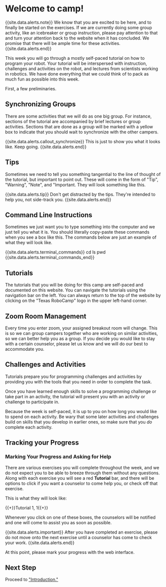 # Welcome to camp!


{{site.data.alerts.note}}
We know that you are excited to be here, and to finally be started on the exercises. If we are currently doing some group activity, like an icebreaker or group instruction, please pay attention to that and turn your attention back to the website when it has concluded. We promise that there will be ample time for these activities.
{{site.data.alerts.end}}


This week you will go through a mostly self-paced tutorial on how to program your robot. Your tutorial will be interspersed with instruction, challenges and activities on the robot, and lectures from scientists working in robotics. We have done everything that we could think of to pack as much fun as possible into this week.

First, a few preliminaries.



## Synchronizing Groups

There are some activities that we will do as one big group. For instance, sections of the tutorial are accompanied by brief lectures or group activities. Sections that are done as a group will be marked with a yellow box to indicate that you should wait to synchronize with the other campers.

{{site.data.alerts.callout_synchronize}}
This is just to show you what it looks like. Keep going.
{{site.data.alerts.end}}

## Tips

Sometimes we need to tell you something tangential to the line of thought of the tutorial, but important to point out. These will come in the form of "Tip", "Warning", "Note", and "Important. They will look something like this.

{{site.data.alerts.tip}}
Don't get distracted by the tips. They're intended to help you, not side-track you.
{{site.data.alerts.end}}

## Command Line Instructions

Sometimes we just want you to type something into the computer and we just tell you what it is. You should literally copy-paste these commands when you see a box like this. The commands below are just an example of what they will look like.

{{site.data.alerts.terminal_commands}}
cd
ls
pwd
{{site.data.alerts.terminal_commands_end}}

## Tutorials

The tutorials that you will be doing for this camp are self-paced and documented on this website. You can navigate the tutorials using the navigation bar on the left. You can always return to the top of the website by clicking on the "Texas RoboCamp" logo in the upper left-hand corner.

## Zoom Room Management

Every time you enter zoom, your assigned breakout room will change. This is so we can group campers together who are working on similar activities, so we can better help you as a group. If you decide you would like to stay with a certain counselor, please let us know and we will do our best to accommodate you. 

## Challenges and Activities

Tutorials prepare you for programming challenges and activities by providing you with the tools that you need in order to complete the task.

Once you have learned enough skills to solve a programming challenge or take part in an activity, the tutorial will present you with an activity or challenge to participate in.

Because the week is self-paced, it is up to you on how long you would like to spend on each activity. Be wary that some later activities and challenges build on skills that you develop in earlier ones, so make sure that you *do* complete each activity.

## Tracking your Progress

### Marking Your Progress and Asking for Help

There are various exercises you will complete throughout the week, and we do not expect you to be able to breeze through them without any questions. Along with each exercise you will see a red **Tutorial** bar, and there will be options to click if you want a counselor to come help you, or check off that exercise.

This is what they will look like:

{{+}}Tutorial 1, 1{{+}}

Whenever you click on one of these boxes, the counselors will be notified and one will come to assist you as soon as possible.

{{site.data.alerts.important}}
After you have completed an exercise, please do not move onto the next exercise until a counselor has come to check your work.
{{site.data.alerts.end}}

At this point, please mark your progress with the web interface.

## Next Step

Proceed to ["Introduction."](/programming_introduction.html)
